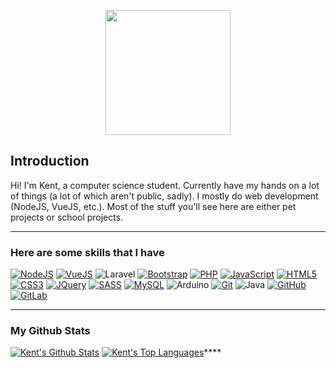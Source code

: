 <p align="center">
   <img src="https://c.tenor.com/mGgWY8RkgYMAAAAC/hello-world.gif" height="200px">
</p>

## Introduction
Hi! I'm Kent, a computer science student. Currently have my hands on a lot of things (a lot of which aren't public, sadly). I mostly do web development (NodeJS, VueJS, etc.). Most of the stuff you'll see here are either pet projects or school projects.
- - - - -
### Here are some skills that I have
 [![NodeJS](https://img.shields.io/badge/node.js%20-%2343853D.svg?&style=for-the-badge&logo=node.js&logoColor=white)](https://nodejs.org/en/) [![VueJS](https://img.shields.io/badge/vuejs%20-%2335495e.svg?&style=for-the-badge&logo=vue.js&logoColor=%234FC08D)](https://vuejs.org/) ![Laravel](https://img.shields.io/badge/laravel-%23FF2D20.svg?style=for-the-badge&logo=laravel&logoColor=white) [![Bootstrap](https://img.shields.io/badge/bootstrap%20-%23563D7C.svg?&style=for-the-badge&logo=bootstrap&logoColor=white)](https://getbootstrap.com/) [![PHP](https://img.shields.io/badge/php-%23777BB4.svg?&style=for-the-badge&logo=php&logoColor=white)](https://www.php.net/) [![JavaScript](https://img.shields.io/badge/javascript%20-%23323330.svg?&style=for-the-badge&logo=javascript&logoColor=%23F7DF1E)](https://www.javascript.com/) [![HTML5](https://img.shields.io/badge/html5%20-%23E34F26.svg?&style=for-the-badge&logo=html5&logoColor=white)](https://html.com/html5/) [![CSS3](https://img.shields.io/badge/css3%20-%231572B6.svg?&style=for-the-badge&logo=css3&logoColor=white)](https://css3-tutorial.net/) [![JQuery](https://img.shields.io/badge/jquery%20-%230769AD.svg?&style=for-the-badge&logo=jquery&logoColor=white)](https://jquery.com/) [![SASS](https://img.shields.io/badge/SASS%20-hotpink.svg?&style=for-the-badge&logo=SASS&logoColor=white)](https://sass-lang.com/) [![MySQL](https://img.shields.io/badge/mysql-%2300f.svg?&style=for-the-badge&logo=mysql&logoColor=white)](https://www.mysql.com/) ![Arduino](https://img.shields.io/badge/-Arduino-00979D?style=for-the-badge&logo=Arduino&logoColor=white) [![Git](https://img.shields.io/badge/git%20-%23F05033.svg?&style=for-the-badge&logo=git&logoColor=white)](https://git-scm.com/) ![Java](https://img.shields.io/badge/java-%23ED8B00.svg?style=for-the-badge&logo=java&logoColor=white) [![GitHub](https://img.shields.io/badge/github%20-%23121011.svg?&style=for-the-badge&logo=github&logoColor=white)](https://github.com/) [![GitLab](https://img.shields.io/badge/gitlab%20-%23181717.svg?&style=for-the-badge&logo=gitlab&logoColor=white)](https://about.gitlab.com/)
- - - - -
### My Github Stats
[![Kent's Github Stats](https://vercel-repo-htundra.vercel.app/api?username=Htundra&show_icons=true&theme=vue-dark&count_private=true)](https://github.com/Htundra)
[![Kent's Top Languages](https://vercel-repo-htundra.vercel.app/api/top-langs/?username=Htundra&layout=compact&theme=vue-dark)](https://github.com/Htundra)****

<!--
**HTundra/HTundra** is a ✨ _special_ ✨ repository because its `README.md` (this file) appears on your GitHub profile.

Here are some ideas to get you started:

- 🔭 I’m currently working on ...
- 🌱 I’m currently learning ...
- 👯 I’m looking to collaborate on ...
- 🤔 I’m looking for help with ...
- 💬 Ask me about ...
- 📫 How to reach me: ...
- 😄 Pronouns: ...
- ⚡ Fun fact: ...
-->
